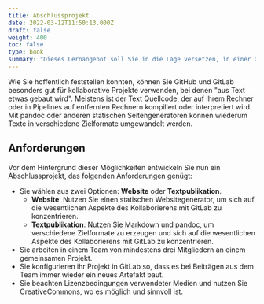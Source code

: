 ```yaml
---
title: Abschlussprojekt
date: 2022-03-12T11:50:13.000Z
draft: false
weight: 400
toc: false
type: book 
summary: "Dieses Lernangebot soll Sie in die Lage versetzen, in einer Gruppe ein Text- oder Codeprojekt kollaborativ umzusetzen."
---
```


Wie Sie hoffentlich feststellen konnten, können Sie GitHub und GitLab besonders gut für kollaborative Projekte verwenden, bei denen "aus Text etwas gebaut wird". Meistens ist der Text Quellcode, der auf Ihrem Rechner oder in Pipelines auf entfernten Rechnern kompiliert oder interpretiert wird. Mit pandoc oder anderen statischen Seitengeneratoren können wiederum Texte in verschiedene Zielformate umgewandelt werden.

## Anforderungen

Vor dem Hintergrund dieser Möglichkeiten entwickeln Sie nun ein Abschlussprojekt, das folgenden Anforderungen genügt:

- Sie wählen aus zwei Optionen: **Website** oder **Textpublikation**.
  - **Website**: Nutzen Sie einen statischen Websitegenerator, um sich auf die wesentlichen Aspekte des Kollaborierens mit GitLab zu konzentrieren.
  - **Textpublikation**: Nutzen Sie Markdown und pandoc, um verschiedene Zielformate zu erzeugen und sich auf die wesentlichen Aspekte des Kollaborierens mit GitLab zu konzentrieren.
- Sie arbeiten in einem Team von mindestens drei Mitgliedern an einem gemeinsamen Projekt.
- Sie konfigurieren ihr Projekt in GitLab so, dass es bei Beiträgen aus dem Team immer wieder ein neues Artefakt baut.
- Sie beachten Lizenzbedingungen verwendeter Medien und nutzen Sie CreativeCommons, wo es möglich und sinnvoll ist.